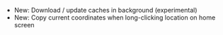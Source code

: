 - New: Download / update caches in background (experimental)
- New: Copy current coordinates when long-clicking location on home screen

